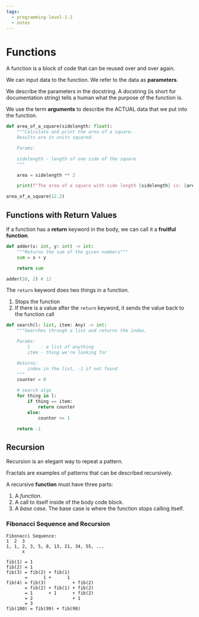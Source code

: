 ```yaml
---
tags:
  - programming-level-1-2
  - notes
---
```


# Functions

A function is a block of code that can be reused over and over again.

We can input data to the function. We refer to the data as **parameters**.

We describe the parameters in the docstring. A docstring (is short for
documentation string) tells a human what the purpose of the function is.

We use the term **arguments** to describe the ACTUAL data that we put
into the function.

```python
def area_of_a_square(sidelength: float):
	"""Calculate and print the area of a square.
	Results are in units squared.

	Params:

	sidelength - length of one side of the square
	"""

	area = sidelength ** 2

	print(f"The area of a square with side length {sidelength} is: {area} square units.")

area_of_a_square(12.2)
```

## Functions with Return Values

If a function has a **return** keyword in the body, we can call it a **fruitful function**.

```python
def adder(x: int, y: int) -> int:
	"""Returns the sum of the given numbers"""
	sum = x + y

	return sum

adder(10, 2) # 12
```

The `return` keyword does two things in a function. 

1. Stops the function
2. If there is a value after the `return` keyword, it sends the value back
   to the function call

```python
def search(l: list, item: Any) -> int:
	"""Searches through a list and returns the index.

	Params:
		l    - a list of anything
		item - thing we're looking for

	Returns:
		index in the list, -1 if not found
	"""
	counter = 0

	# search algo
	for thing in l:
		if thing == item:
			return counter
		else:
			counter += 1

	return -1
```

## Recursion

Recursion is an elegant way to repeat a pattern.

Fractals are examples of patterns that can be described recursively.

A recursive **function** must have three parts:

1. A _function_.
2. A call to itself inside of the body code block.
3. A _base case_. The base case is where the function stops calling
   itself.
### Fibonacci Sequence and Recursion

```
Fibonacci Sequence:
1  2  3
1, 1, 2, 3, 5, 8, 13, 21, 34, 55, ...
      x

fib(1) = 1
fib(2) = 1
fib(3) = fib(2) + fib(1)
       =      1 +      1
fib(4) = fib(3)          + fib(2)
       = fib(2) + fib(1) + fib(2)
       = 1      + 1      + fib(2)
       = 2               + 1
       = 3
fib(100) = fib(99) + fib(98)

```